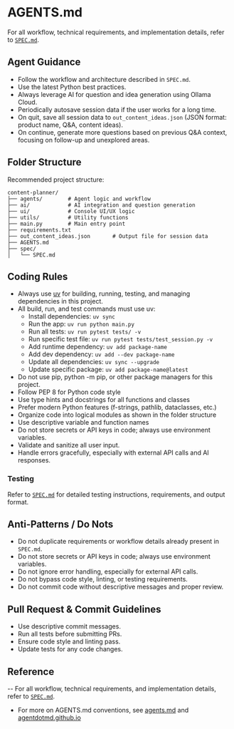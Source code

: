 # AGENTS.md

For all workflow, technical requirements, and implementation details, refer to [`SPEC.md`](./spec/SPEC.md).

## Agent Guidance
- Follow the workflow and architecture described in `SPEC.md`.
- Use the latest Python best practices.
- Always leverage AI for question and idea generation using Ollama Cloud.
- Periodically autosave session data if the user works for a long time.
- On quit, save all session data to `out_content_ideas.json` (JSON format: product name, Q&A, content ideas).
- On continue, generate more questions based on previous Q&A context, focusing on follow-up and unexplored areas.

## Folder Structure
Recommended project structure:
```
content-planner/
├── agents/        # Agent logic and workflow
├── ai/            # AI integration and question generation
├── ui/            # Console UI/UX logic
├── utils/         # Utility functions
├── main.py        # Main entry point
├── requirements.txt
├── out_content_ideas.json       # Output file for session data
├── AGENTS.md
├── spec/
│   └── SPEC.md
```


## Coding Rules
- Always use [uv](https://docs.astral.sh/uv/) for building, running, testing, and managing dependencies in this project.
- All build, run, and test commands must use uv:
	- Install dependencies: `uv sync`
	- Run the app: `uv run python main.py`
	- Run all tests: `uv run pytest tests/ -v`
	- Run specific test file: `uv run pytest tests/test_session.py -v`
	- Add runtime dependency: `uv add package-name`
	- Add dev dependency: `uv add --dev package-name`
	- Update all dependencies: `uv sync --upgrade`
	- Update specific package: `uv add package-name@latest`
- Do not use pip, python -m pip, or other package managers for this project.
- Follow PEP 8 for Python code style
- Use type hints and docstrings for all functions and classes
- Prefer modern Python features (f-strings, pathlib, dataclasses, etc.)
- Organize code into logical modules as shown in the folder structure
- Use descriptive variable and function names
- Do not store secrets or API keys in code; always use environment variables.
- Validate and sanitize all user input.
- Handle errors gracefully, especially with external API calls and AI responses.

### Testing
Refer to [`SPEC.md`](./spec/SPEC.md) for detailed testing instructions, requirements, and output format.

## Anti-Patterns / Do Nots
- Do not duplicate requirements or workflow details already present in `SPEC.md`.
- Do not store secrets or API keys in code; always use environment variables.
- Do not ignore error handling, especially for external API calls.
- Do not bypass code style, linting, or testing requirements.
- Do not commit code without descriptive messages and proper review.

## Pull Request & Commit Guidelines
- Use descriptive commit messages.
- Run all tests before submitting PRs.
- Ensure code style and linting pass.
- Update tests for any code changes.

## Reference
-- For all workflow, technical requirements, and implementation details, refer to [`SPEC.md`](./spec/SPEC.md).
- For more on AGENTS.md conventions, see [agents.md](https://agents.md/) and [agentdotmd.github.io](https://agentdotmd.github.io/website/)
